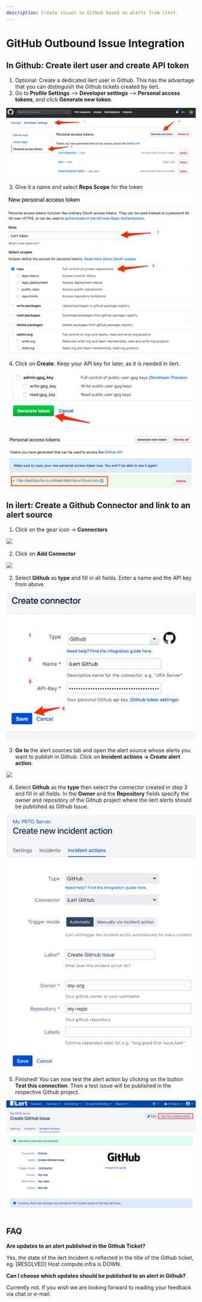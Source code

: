 ```yaml
---
description: Create issues in GitHub based on alerts from ilert.
---
```


# GitHub Outbound Issue Integration

## In Github: Create ilert user and create API token <a href="#github-preparation" id="github-preparation"></a>

1. Optional: Create a dedicated ilert user in Github. This has the advantage that you can distinguish the Github tickets created by ilert.
2. Go to **Profile Settings** --> **Developer settings** --> **Personal access tokens**, and click **Generate new token**.

![](../../.gitbook/assets/ghoi1.png)

3. Give it a name and select **Repo Scope** for the token

![](../../.gitbook/assets/ghoi2.png)

4. Click on **Create**. Keep your API key for later, as it is needed in ilert.

![](../../.gitbook/assets/ghoi3.png)

![](../../.gitbook/assets/ghoi4.png)

## In ilert: Create a Github Connector and link to an alert source <a href="#create-alarm-source" id="create-alarm-source"></a>

1. Click on the gear icon → **Connectors**

![](<../../.gitbook/assets/go\_to\_connectors (7) (6).png>)

2. Click on **Add Connector**

![](<../../.gitbook/assets/create\_connector\_button (1) (13).png>)

2. Select **Github** as **type** and fill in all fields. Enter a name and the API key from above.

![](../../.gitbook/assets/ghoi7.png)

3. **Go to** the alert sources tab and open the alert source whose alerts you want to publish in Github. Click on **Incident actions → Create alert action**.

![](<../../.gitbook/assets/new\_incident\_action (5).png>)

4. Select **Github** as the **type** then select the connector created in step 3 and fill in all fields. In the **Owner** and the **Repository** fields specify the owner and repository of the Github project where the ilert alerts should be published as Github Issue.

![](<../../.gitbook/assets/iLert (76).png>)

5. Finished! You can now test the alert action by clicking on the button **Test this connection**. Then a test issue will be published in the respective Github project.

![](<../../.gitbook/assets/iLert (77).png>)

## FAQ <a href="#faq" id="faq"></a>

**Are updates to an alert published in the Github Ticket?**

Yes, the state of the ilert Incident is reflected in the title of the Github ticket, eg. \[RESOLVED] Host compute.infra is DOWN.

**Can I choose which updates should be published to an alert in Github?**

Currently not. If you wish we are looking forward to reading your feedback via chat or e-mail.
